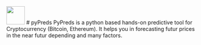 <img src="https://github.com/aardoi/pyPreds/blob/master/docs/pyPreds_logo.PNG" width="48">
# pyPreds
PyPreds is a python based hands-on predictive tool for Cryptocurrency (Bitcoin, Ethereum). It helps you in forecasting futur prices in the near futur depending and many factors.
